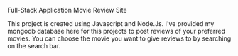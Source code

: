 Full-Stack Application
Movie Review Site


This project is created using Javascript and Node.Js. I've provided my mongodb database here for this projects to post reviews of your preferred movies. You can choose the movie you want to give reviews to by searching on the search bar. 
